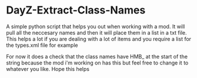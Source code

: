 # DayZ-Extract-Class-Names
A simple python script that helps you out when working with a mod. It will pull all the neccesary names and then it will place them in a list in a txt file. This helps a lot if you are dealing with a lot of items and you require a list for the types.xml file for example

For now it does a check that the class names have HMB_ at the start of the string because the mod i'm working on has this but feel free to change it to whatever you like. Hope this helps

